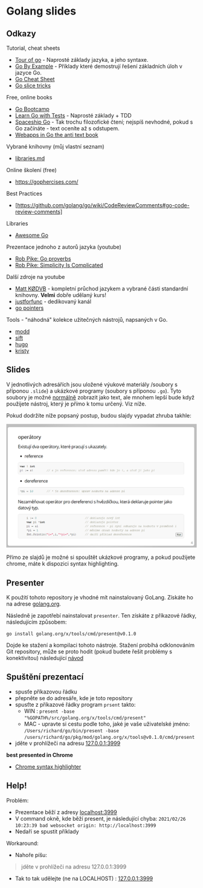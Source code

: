 # Golang slides

## Odkazy

Tutorial, cheat sheets

- [Tour of go](https://tour.golang.org/list) - Naprosté základy jazyka, a jeho syntaxe.
- [Go By Example](https://gobyexample.com/) - Příklady které demostrují řešení základních úloh v jazyce Go.
- [Go Cheat Sheet](https://github.com/LeCoupa/awesome-cheatsheets/blob/master/languages/golang.md)
- [Go slice tricks](https://ueokande.github.io/go-slice-tricks/)

Free, online books

- [Go Bootcamp](http://www.golangbootcamp.com/)
- [Learn Go with Tests](https://quii.gitbook.io/learn-go-with-tests/) - Naprosté základy + TDD
- [Spaceship Go](https://blasrodri.github.io/spaceship-go-gh-pages/cover.html) - Tak trochu filozofické čtení; nejspíš nevhodné, pokud s Go začínáte - text oceníte až s odstupem.
- [Webapps in Go the anti text book](https://thewhitetulip.gitbook.io/bo/)

Vybrané knihovny (můj vlastní seznam)

- [libraries.md](libraries.md)

Online školení (free)

- https://gophercises.com/

Best Practices

- [https://github.com/golang/go/wiki/CodeReviewComments#go-code-review-comments]

Libraries

- [Awesome Go](https://github.com/avelino/awesome-go)


Prezentace jednoho z autorů jazyka (youtube)

- [Rob Pike: Go proverbs](https://www.youtube.com/watch?v=PAAkCSZUG1c)
- [Rob Pike: Simplicity Is Complicated](https://www.youtube.com/watch?v=rFejpH_tAHM)

Další zdroje na youtube

- [Matt KØDVB](https://www.youtube.com/channel/UCC2ot8w_U6yQsq7jdpbECvQ/videos) - kompletní průchod jazykem a vybrané části standardní knihovny. **Velmi** dobře udělaný kurs!
- [justforfunc](https://www.youtube.com/channel/UC_BzFbxG2za3bp5NRRRXJSw) - dedikovaný kanál
- [go pointers](https://www.youtube.com/watch?v=sTFJtxJXkaY&t=109s)

Tools - "náhodná" kolekce užitečných nástrojů, napsaných v Go.

- [modd](https://github.com/cortesi/modd)
- [sift](https://github.com/svent/sift)
- [hugo](https://gohugo.io/)
- [kristy](https://github.com/spotlightpa/kristy)


## Slides

V jednotlivých adresářích jsou uložené výukové materiály /soubory s příponou `.slide`) a ukázkové programy (soubory s příponou `.go`).
Tyto soubory je možné [normálně](10-about/10-about-golang.slide) zobrazit jako text, ale mnohem lepší bude když použijete nástroj, který je přímo k tomu určený.
Viz níže.

Pokud dodržíte níže popsaný postup, budou slajdy vypadat zhruba takhle:

![presenter](./img/presenter.png)

Přímo ze slajdů je možné si spouštět ukázkové programy, a pokud použijete chrome, máte k dispozici syntax highlighting.

## Presenter

K použití tohoto repository je vhodné mít nainstalovaný GoLang. 
Získáte ho na adrese [golang.org](https://golang.org/).

Následně je zapotřebí nainstalovat `presenter`. Ten získáte 
z příkazové řádky, následujícím způsobem:

```
go install golang.org/x/tools/cmd/present@v0.1.0
```

Dojde ke stažení a kompilaci tohoto nástroje. Stažení probíhá odklonováním
Git repository, může se proto hodit (pokud budete řešit problémy 
s konektivitou) následující [návod](https://gitlab.com/Herout/cheatsheet/-/blob/master/content/git_behind_proxy.md)

## Spuštění prezentací

- spusťe příkazovou řádku
- přepněte se do adresáře, kde je toto repository
- spusťte z příkazové řádky program `prsent` takto:
    - WIN : `present -base "%GOPATH%/src/golang.org/x/tools/cmd/present"`
    - MAC - upravte si cestu podle toho, jaké je vaše uživatelské jméno: `/Users/richard/go/bin/present -base /users/richard/go/pkg/mod/golang.org/x/tools@v0.1.0/cmd/present`
- jděte v prohlížeči na adresu  [127.0.0.1:3999](http://127.0.0.1:3999)

**best presented in Chrome**

- [Chrome syntax highlighter](https://chrome.google.com/webstore/detail/go-present-code-highlight/depioieabmbifhmkflcagceedklkiahb)

## Help!

Problém:

- Prezentace běží z adresy [localhost:3999](http://localhost:3999)
- V command okně, kde běží present, je následující chyba: `2021/02/26 10:23:39 bad websocket origin: http://localhost:3999`
- Nedaří se spustit příklady

Workaround:

- Nahoře píšu:

> jděte v prohlížeči na adresu  127.0.0.1:3999

- Tak to tak udělejte (ne na LOCALHOST) :  [127.0.0.1:3999](http://127.0.0.1:3999)


